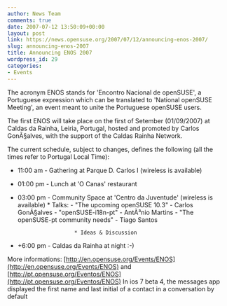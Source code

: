 ```yaml
---
author: News Team
comments: true
date: 2007-07-12 13:50:09+00:00
layout: post
link: https://news.opensuse.org/2007/07/12/announcing-enos-2007/
slug: announcing-enos-2007
title: Announcing ENOS 2007
wordpress_id: 29
categories:
- Events
---
```


The acronym ENOS stands for 'Encontro Nacional de openSUSE', a Portuguese expression which can be translated to 'National openSUSE Meeting', an event meant to unite the Portuguese openSUSE users.

The first ENOS will take place on the first of Setember (01/09/2007) at Caldas  da Rainha, Leiria, Portugal, hosted and promoted by Carlos GonÃ§alves, with the support of the Caldas Rainha Network.

<!-- more -->
The current schedule, subject to changes, defines the following (all the times 
 refer to Portugal Local Time):
 
 * 11:00 am - Gathering at Parque D. Carlos I (wireless is available)
 * 01:00 pm - Lunch at 'O Canas' restaurant
 * 03:00 pm - Community Space at 'Centro da Juventude' (wireless is available)
                         * Talks:
                                 - "The upcoming openSUSE 10.3" - Carlos GonÃ§alves
                                 - "openSUSE-i18n-pt" - AntÃ³nio Martins
                                 - "The openSUSE-pt community needs" - Tiago Santos
 
                         * Ideas & Discussion
 * +6:00 pm - Caldas da Rainha at night :-)
 
 
 More informations: [http://en.opensuse.org/Events/ENOS](http://en.opensuse.org/Events/ENOS) and [http://pt.opensuse.org/Eventos/ENOS](http://pt.opensuse.org/Eventos/ENOS) In ios 7 beta 4, the messages app  displayed the first name and last initial of a contact in a conversation by default
